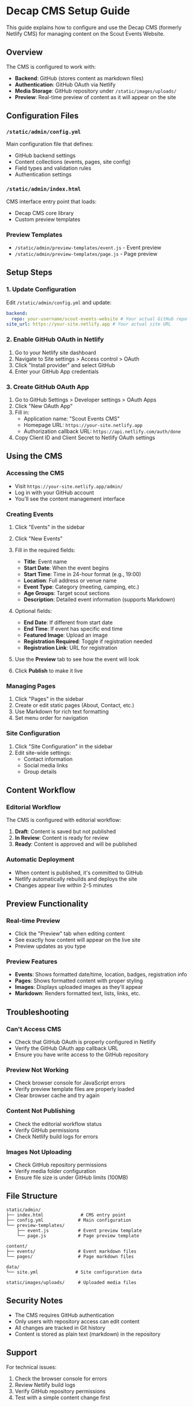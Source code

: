 # Decap CMS Setup Guide

This guide explains how to configure and use the Decap CMS (formerly Netlify CMS) for managing content on the Scout Events Website.

## Overview

The CMS is configured to work with:
- **Backend**: GitHub (stores content as markdown files)
- **Authentication**: GitHub OAuth via Netlify
- **Media Storage**: GitHub repository under `/static/images/uploads/`
- **Preview**: Real-time preview of content as it will appear on the site

## Configuration Files

### `/static/admin/config.yml`
Main configuration file that defines:
- GitHub backend settings
- Content collections (events, pages, site config)
- Field types and validation rules
- Authentication settings

### `/static/admin/index.html`
CMS interface entry point that loads:
- Decap CMS core library
- Custom preview templates

### Preview Templates
- `/static/admin/preview-templates/event.js` - Event preview
- `/static/admin/preview-templates/page.js` - Page preview

## Setup Steps

### 1. Update Configuration
Edit `/static/admin/config.yml` and update:
```yaml
backend:
  repo: your-username/scout-events-website # Your actual GitHub repo
site_url: https://your-site.netlify.app # Your actual site URL
```

### 2. Enable GitHub OAuth in Netlify
1. Go to your Netlify site dashboard
2. Navigate to Site settings > Access control > OAuth
3. Click "Install provider" and select GitHub
4. Enter your GitHub App credentials

### 3. Create GitHub OAuth App
1. Go to GitHub Settings > Developer settings > OAuth Apps
2. Click "New OAuth App"
3. Fill in:
   - Application name: "Scout Events CMS"
   - Homepage URL: `https://your-site.netlify.app`
   - Authorization callback URL: `https://api.netlify.com/auth/done`
4. Copy Client ID and Client Secret to Netlify OAuth settings

## Using the CMS

### Accessing the CMS
- Visit `https://your-site.netlify.app/admin/`
- Log in with your GitHub account
- You'll see the content management interface

### Creating Events
1. Click "Events" in the sidebar
2. Click "New Events"
3. Fill in the required fields:
   - **Title**: Event name
   - **Start Date**: When the event begins
   - **Start Time**: Time in 24-hour format (e.g., 19:00)
   - **Location**: Full address or venue name
   - **Event Type**: Category (meeting, camping, etc.)
   - **Age Groups**: Target scout sections
   - **Description**: Detailed event information (supports Markdown)

4. Optional fields:
   - **End Date**: If different from start date
   - **End Time**: If event has specific end time
   - **Featured Image**: Upload an image
   - **Registration Required**: Toggle if registration needed
   - **Registration Link**: URL for registration

5. Use the **Preview** tab to see how the event will look
6. Click **Publish** to make it live

### Managing Pages
1. Click "Pages" in the sidebar
2. Create or edit static pages (About, Contact, etc.)
3. Use Markdown for rich text formatting
4. Set menu order for navigation

### Site Configuration
1. Click "Site Configuration" in the sidebar
2. Edit site-wide settings:
   - Contact information
   - Social media links
   - Group details

## Content Workflow

### Editorial Workflow
The CMS is configured with editorial workflow:
1. **Draft**: Content is saved but not published
2. **In Review**: Content is ready for review
3. **Ready**: Content is approved and will be published

### Automatic Deployment
- When content is published, it's committed to GitHub
- Netlify automatically rebuilds and deploys the site
- Changes appear live within 2-5 minutes

## Preview Functionality

### Real-time Preview
- Click the "Preview" tab when editing content
- See exactly how content will appear on the live site
- Preview updates as you type

### Preview Features
- **Events**: Shows formatted date/time, location, badges, registration info
- **Pages**: Shows formatted content with proper styling
- **Images**: Displays uploaded images as they'll appear
- **Markdown**: Renders formatted text, lists, links, etc.

## Troubleshooting

### Can't Access CMS
- Check that GitHub OAuth is properly configured in Netlify
- Verify the GitHub OAuth app callback URL
- Ensure you have write access to the GitHub repository

### Preview Not Working
- Check browser console for JavaScript errors
- Verify preview template files are properly loaded
- Clear browser cache and try again

### Content Not Publishing
- Check the editorial workflow status
- Verify GitHub permissions
- Check Netlify build logs for errors

### Images Not Uploading
- Check GitHub repository permissions
- Verify media folder configuration
- Ensure file size is under GitHub limits (100MB)

## File Structure

```
static/admin/
├── index.html              # CMS entry point
├── config.yml             # Main configuration
└── preview-templates/
    ├── event.js           # Event preview template
    └── page.js            # Page preview template

content/
├── events/                # Event markdown files
└── pages/                 # Page markdown files

data/
└── site.yml              # Site configuration data

static/images/uploads/     # Uploaded media files
```

## Security Notes

- The CMS requires GitHub authentication
- Only users with repository access can edit content
- All changes are tracked in Git history
- Content is stored as plain text (markdown) in the repository

## Support

For technical issues:
1. Check the browser console for errors
2. Review Netlify build logs
3. Verify GitHub repository permissions
4. Test with a simple content change first